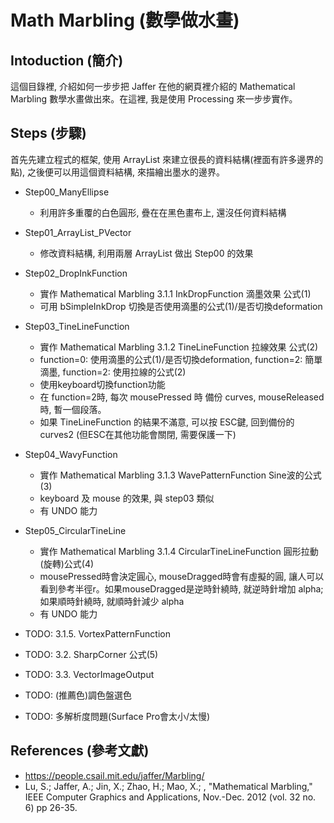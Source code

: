 Math Marbling (數學做水畫)
==========================

Intoduction (簡介)
------------------
這個目錄裡, 介紹如何一步步把 Jaffer 在他的網頁裡介紹的 Mathematical Marbling 數學水畫做出來。在這裡, 我是使用 Processing 來一步步實作。

Steps (步驟)
------------
首先先建立程式的框架, 使用 ArrayList<PVector> 來建立很長的資料結構(裡面有許多邊界的點), 之後便可以用這個資料結構, 來描繪出墨水的邊界。

- Step00_ManyEllipse 
  - 利用許多重覆的白色圓形, 疊在在黑色畫布上, 還沒任何資料結構
- Step01_ArrayList_PVector
  - 修改資料結構, 利用兩層 ArrayList 做出 Step00 的效果
- Step02_DropInkFunction
  - 實作 Mathematical Marbling 3.1.1 InkDropFunction 滴墨效果 公式(1)
  - 可用 bSimpleInkDrop 切換是否使用滴墨的公式(1)/是否切換deformation
- Step03_TineLineFunction
  - 實作 Mathematical Marbling 3.1.2 TineLineFunction 拉線效果 公式(2)
  - function=0: 使用滴墨的公式(1)/是否切換deformation, function=2: 簡單滴墨, function=2: 使用拉線的公式(2)
  - 使用keyboard切換function功能
  - 在 function=2時, 每次 mousePressed 時 備份 curves, mouseReleased 時, 暫一個段落。
  - 如果 TineLineFunction 的結果不滿意, 可以按 ESC鍵, 回到備份的 curves2 (但ESC在其他功能會關閉, 需要保護一下)
- Step04_WavyFunction
  - 實作 Mathematical Marbling 3.1.3 WavePatternFunction Sine波的公式(3)
  - keyboard 及 mouse 的效果, 與 step03 類似
  - 有 UNDO 能力
- Step05_CircularTineLine
  - 實作 Mathematical Marbling 3.1.4 CircularTineLineFunction 圓形拉動(旋轉)公式(4)
  - mousePressed時會決定圓心, mouseDragged時會有虛擬的圓, 讓人可以看到參考半徑r。如果mouseDragged是逆時針繞時, 就逆時針增加 alpha; 如果順時針繞時, 就順時針減少 alpha
  - 有 UNDO 能力

- TODO: 3.1.5. VortexPatternFunction
- TODO: 3.2. SharpCorner 公式(5)
- TODO: 3.3. VectorImageOutput
- TODO: (推薦色)調色盤選色
- TODO: 多解析度問題(Surface Pro會太小/太慢)


References (參考文獻)
---------------------
- https://people.csail.mit.edu/jaffer/Marbling/
- Lu, S.; Jaffer, A.; Jin, X.; Zhao, H.; Mao, X.; , "Mathematical Marbling," IEEE Computer Graphics and Applications, Nov.-Dec. 2012 (vol. 32 no. 6) pp 26-35.
